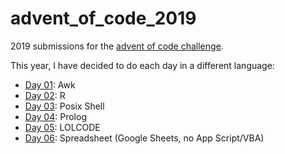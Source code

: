 # advent_of_code_2019

2019 submissions for the [advent of code challenge](https://adventofcode.com/2019).

This year, I have decided to do each day in a different language:
  - [Day 01](https://github.com/nitnelave/advent_of_code_2019/tree/master/01): Awk
  - [Day 02](https://github.com/nitnelave/advent_of_code_2019/tree/master/02): R
  - [Day 03](https://github.com/nitnelave/advent_of_code_2019/tree/master/03): Posix Shell
  - [Day 04](https://github.com/nitnelave/advent_of_code_2019/tree/master/04): Prolog
  - [Day 05](https://github.com/nitnelave/advent_of_code_2019/tree/master/05): LOLCODE
  - [Day 06](https://github.com/nitnelave/advent_of_code_2019/tree/master/06): Spreadsheet (Google Sheets, no App Script/VBA)
